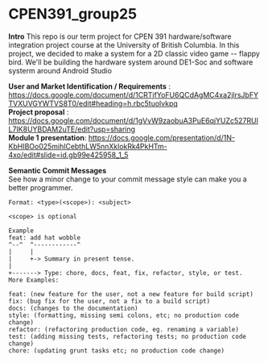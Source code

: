 # CPEN391_group25

**Intro**
This repo is our term project for CPEN 391 hardware/software integration project course at the University of British Columbia. In this project, we decided to make a system for a 2D classic video game -- flappy bird. We'll be building the hardware system around DE1-Soc and software systerm around Android Studio

**User and Market Identification / Requirements** : https://docs.google.com/document/d/1CRTjfYoFU6QCdAgMC4xa2jlrsJbFYTVXUVGYWTVS8T0/edit#heading=h.rbc5tuolvkpq <br />
**Project proposal** : https://docs.google.com/document/d/1gVvW9zaobuA3PuE6qjYUZc527RUlL7IK8UYBDAM2uTE/edit?usp=sharing  <br />
**Module 1 presentation**: https://docs.google.com/presentation/d/1N-KbHIBOo025mihlCebthLW5nnXklokRk4PkHTm-4xo/edit#slide=id.gb99e425958_1_5  <br />

**Semantic Commit Messages**  <br />
    See how a minor change to your commit message style can make you a better programmer.

    Format: <type>(<scope>): <subject>

    <scope> is optional

    Example
    feat: add hat wobble
    ^--^  ^------------^
    |     |
    |     +-> Summary in present tense.
    |
    +-------> Type: chore, docs, feat, fix, refactor, style, or test.
    More Examples:

    feat: (new feature for the user, not a new feature for build script) 
    fix: (bug fix for the user, not a fix to a build script)
    docs: (changes to the documentation)
    style: (formatting, missing semi colons, etc; no production code change)
    refactor: (refactoring production code, eg. renaming a variable)
    test: (adding missing tests, refactoring tests; no production code change)
    chore: (updating grunt tasks etc; no production code change)
